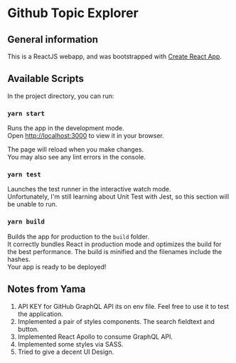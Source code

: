 # Github Topic Explorer

## General information

This is a ReactJS webapp, and was bootstrapped with [Create React App](https://github.com/facebook/create-react-app).

## Available Scripts

In the project directory, you can run:

### `yarn start`

Runs the app in the development mode.\
Open [http://localhost:3000](http://localhost:3000) to view it in your browser.

The page will reload when you make changes.\
You may also see any lint errors in the console.

### `yarn test`

Launches the test runner in the interactive watch mode.\
Unfortunately, I'm still learning about Unit Test with Jest, so this section will be unable to run.

### `yarn build`

Builds the app for production to the `build` folder.\
It correctly bundles React in production mode and optimizes the build for the best performance.
The build is minified and the filenames include the hashes.\
Your app is ready to be deployed!

## Notes from Yama

1. API KEY for GitHub GraphQL API its on env file. Feel free to use it to test the application.
2. Implemented a pair of styles components. The search fieldtext and button.
3. Implemented React Apollo to consume GraphQL API.
4. Implemented some styles via SASS.
5. Tried to give a decent UI Design.
